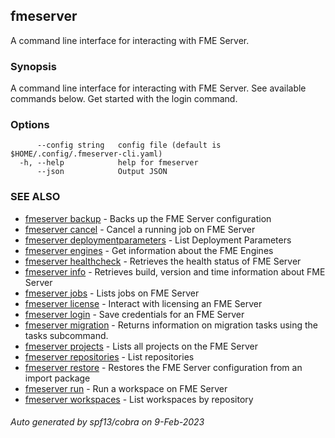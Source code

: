 ## fmeserver

A command line interface for interacting with FME Server.

### Synopsis

A command line interface for interacting with FME Server. See available commands below. Get started with the login command.

### Options

```
      --config string   config file (default is $HOME/.config/.fmeserver-cli.yaml)
  -h, --help            help for fmeserver
      --json            Output JSON
```

### SEE ALSO

* [fmeserver backup](fmeserver_backup.md)	 - Backs up the FME Server configuration
* [fmeserver cancel](fmeserver_cancel.md)	 - Cancel a running job on FME Server
* [fmeserver deploymentparameters](fmeserver_deploymentparameters.md)	 - List Deployment Parameters
* [fmeserver engines](fmeserver_engines.md)	 - Get information about the FME Engines
* [fmeserver healthcheck](fmeserver_healthcheck.md)	 - Retrieves the health status of FME Server
* [fmeserver info](fmeserver_info.md)	 - Retrieves build, version and time information about FME Server
* [fmeserver jobs](fmeserver_jobs.md)	 - Lists jobs on FME Server
* [fmeserver license](fmeserver_license.md)	 - Interact with licensing an FME Server
* [fmeserver login](fmeserver_login.md)	 - Save credentials for an FME Server
* [fmeserver migration](fmeserver_migration.md)	 - Returns information on migration tasks using the tasks subcommand.
* [fmeserver projects](fmeserver_projects.md)	 - Lists all projects on the FME Server
* [fmeserver repositories](fmeserver_repositories.md)	 - List repositories
* [fmeserver restore](fmeserver_restore.md)	 - Restores the FME Server configuration from an import package
* [fmeserver run](fmeserver_run.md)	 - Run a workspace on FME Server
* [fmeserver workspaces](fmeserver_workspaces.md)	 - List workspaces by repository

###### Auto generated by spf13/cobra on 9-Feb-2023
